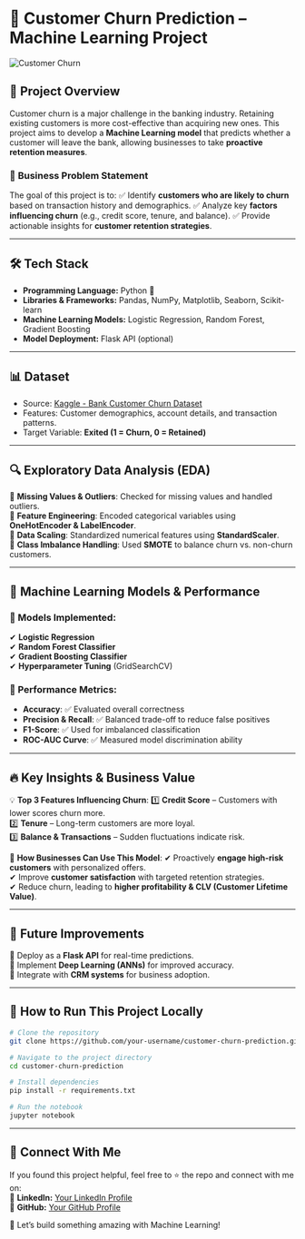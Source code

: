 # 🚀 Customer Churn Prediction – Machine Learning Project

![Customer Churn](https://miro.medium.com/v2/resize:fit:1400/format:webp/1*hJAG75aAULAZ5gDsRsFYTQ.png)

## 📌 Project Overview
Customer churn is a major challenge in the banking industry. Retaining existing customers is more cost-effective than acquiring new ones. This project aims to develop a **Machine Learning model** that predicts whether a customer will leave the bank, allowing businesses to take **proactive retention measures**.

### 🎯 **Business Problem Statement**
The goal of this project is to:
✅ Identify **customers who are likely to churn** based on transaction history and demographics.
✅ Analyze key **factors influencing churn** (e.g., credit score, tenure, and balance).
✅ Provide actionable insights for **customer retention strategies**.

---

## 🛠️ Tech Stack
- **Programming Language:** Python 🐍  
- **Libraries & Frameworks:** Pandas, NumPy, Matplotlib, Seaborn, Scikit-learn  
- **Machine Learning Models:** Logistic Regression, Random Forest, Gradient Boosting  
- **Model Deployment:** Flask API (optional)  

---

## 📊 **Dataset**
- Source: [Kaggle - Bank Customer Churn Dataset](https://www.kaggle.com/datasets/shantanudhakadd/bank-customer-churn-prediction)
- Features: Customer demographics, account details, and transaction patterns.
- Target Variable: **Exited (1 = Churn, 0 = Retained)**

---

## 🔍 **Exploratory Data Analysis (EDA)**
🔹 **Missing Values & Outliers**: Checked for missing values and handled outliers.  
🔹 **Feature Engineering**: Encoded categorical variables using **OneHotEncoder & LabelEncoder**.  
🔹 **Data Scaling**: Standardized numerical features using **StandardScaler**.  
🔹 **Class Imbalance Handling**: Used **SMOTE** to balance churn vs. non-churn customers.  

---

## 🤖 **Machine Learning Models & Performance**
### 📌 Models Implemented:
✔ **Logistic Regression**  
✔ **Random Forest Classifier**  
✔ **Gradient Boosting Classifier**  
✔ **Hyperparameter Tuning** (GridSearchCV)  

### 📌 Performance Metrics:
- **Accuracy**: ✅ Evaluated overall correctness  
- **Precision & Recall**: ✅ Balanced trade-off to reduce false positives  
- **F1-Score**: ✅ Used for imbalanced classification  
- **ROC-AUC Curve**: ✅ Measured model discrimination ability  

---

## 🔥 **Key Insights & Business Value**
💡 **Top 3 Features Influencing Churn**:
1️⃣ **Credit Score** – Customers with lower scores churn more.  
2️⃣ **Tenure** – Long-term customers are more loyal.  
3️⃣ **Balance & Transactions** – Sudden fluctuations indicate risk.  

🎯 **How Businesses Can Use This Model**:
✔ Proactively **engage high-risk customers** with personalized offers.  
✔ Improve **customer satisfaction** with targeted retention strategies.  
✔ Reduce churn, leading to **higher profitability & CLV (Customer Lifetime Value)**.  

---

## 🚀 **Future Improvements**
🔹 Deploy as a **Flask API** for real-time predictions.  
🔹 Implement **Deep Learning (ANNs)** for improved accuracy.  
🔹 Integrate with **CRM systems** for business adoption.  

---

## 🎯 **How to Run This Project Locally**
```bash
# Clone the repository
git clone https://github.com/your-username/customer-churn-prediction.git

# Navigate to the project directory
cd customer-churn-prediction

# Install dependencies
pip install -r requirements.txt

# Run the notebook
jupyter notebook
```

---

## 📌 **Connect With Me**
If you found this project helpful, feel free to ⭐ the repo and connect with me on:  
🔗 **LinkedIn:** [Your LinkedIn Profile](https://linkedin.com/in/yourprofile)  
🔗 **GitHub:** [Your GitHub Profile](https://github.com/your-username)  

🚀 Let’s build something amazing with Machine Learning!  
